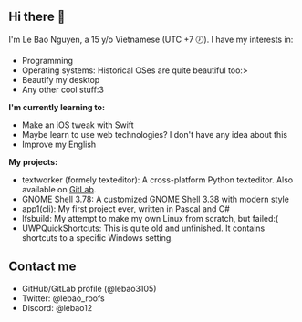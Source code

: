 ## Hi there 👋

I'm Le Bao Nguyen, a 15 y/o Vietnamese (UTC +7 🕖). I have my interests in:

* Programming
* Operating systems: Historical OSes are quite beautiful too:>
* Beautify my desktop
* Any other cool stuff:3

**I'm currently learning to:**

* Make an iOS tweak with Swift
* Maybe learn to use web technologies? I don't have any idea about this
* Improve my English

**My projects:**

* textworker (formely texteditor): A cross-platform Python texteditor. Also available on [GitLab](https://gitlab.com/lebao3105/texteditor).
* GNOME Shell 3.78: A customized GNOME Shell 3.38 with modern style
* app1(cli): My first project ever, written in Pascal and C#
* lfsbuild: My attempt to make my own Linux from scratch, but failed:(
* UWPQuickShortcuts: This is quite old and unfinished. It contains shortcuts to a specific Windows setting.

## Contact me

* GitHub/GitLab profile (@lebao3105)
* Twitter: @lebao_roofs
* Discord: @lebao12
